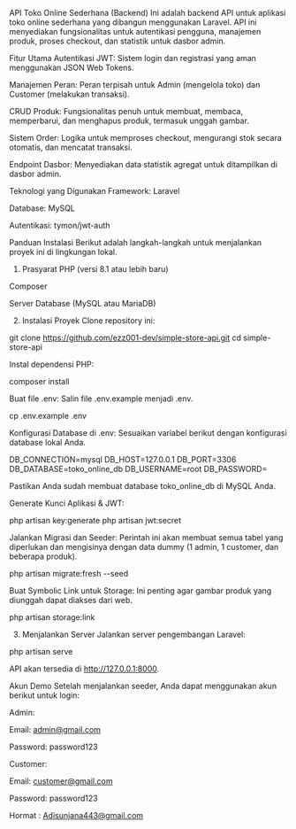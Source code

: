 API Toko Online Sederhana (Backend)
Ini adalah backend API untuk aplikasi toko online sederhana yang dibangun menggunakan Laravel. API ini menyediakan fungsionalitas untuk autentikasi pengguna, manajemen produk, proses checkout, dan statistik untuk dasbor admin.

Fitur Utama
Autentikasi JWT: Sistem login dan registrasi yang aman menggunakan JSON Web Tokens.

Manajemen Peran: Peran terpisah untuk Admin (mengelola toko) dan Customer (melakukan transaksi).

CRUD Produk: Fungsionalitas penuh untuk membuat, membaca, memperbarui, dan menghapus produk, termasuk unggah gambar.

Sistem Order: Logika untuk memproses checkout, mengurangi stok secara otomatis, dan mencatat transaksi.

Endpoint Dasbor: Menyediakan data statistik agregat untuk ditampilkan di dasbor admin.

Teknologi yang Digunakan
Framework: Laravel

Database: MySQL

Autentikasi: tymon/jwt-auth

Panduan Instalasi
Berikut adalah langkah-langkah untuk menjalankan proyek ini di lingkungan lokal.

1. Prasyarat
   PHP (versi 8.1 atau lebih baru)

Composer

Server Database (MySQL atau MariaDB)

2. Instalasi Proyek
   Clone repository ini:

git clone https://github.com/ezz001-dev/simple-store-api.git
cd simple-store-api

Instal dependensi PHP:

composer install

Buat file .env:
Salin file .env.example menjadi .env.

cp .env.example .env

Konfigurasi Database di .env:
Sesuaikan variabel berikut dengan konfigurasi database lokal Anda.

DB_CONNECTION=mysql
DB_HOST=127.0.0.1
DB_PORT=3306
DB_DATABASE=toko_online_db
DB_USERNAME=root
DB_PASSWORD=

Pastikan Anda sudah membuat database toko_online_db di MySQL Anda.

Generate Kunci Aplikasi & JWT:

php artisan key:generate
php artisan jwt:secret

Jalankan Migrasi dan Seeder:
Perintah ini akan membuat semua tabel yang diperlukan dan mengisinya dengan data dummy (1 admin, 1 customer, dan beberapa produk).

php artisan migrate:fresh --seed

Buat Symbolic Link untuk Storage:
Ini penting agar gambar produk yang diunggah dapat diakses dari web.

php artisan storage:link

3. Menjalankan Server
   Jalankan server pengembangan Laravel:

php artisan serve

API akan tersedia di http://127.0.0.1:8000.

Akun Demo
Setelah menjalankan seeder, Anda dapat menggunakan akun berikut untuk login:

Admin:

Email: admin@gmail.com

Password: password123

Customer:

Email: customer@gmail.com

Password: password123

Hormat : Adisunjana443@gmail.com
